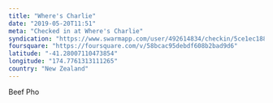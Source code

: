 ```yaml
---
title: "Where's Charlie"
date: "2019-05-20T11:51"
meta: "Checked in at Where's Charlie"
syndication: "https://www.swarmapp.com/user/492614834/checkin/5ce1ec18894eac002cee56d0"
foursquare: "https://foursquare.com/v/58bcac95debdf608b2bad9d6"
latitude: "-41.28007110473854"
longitude: "174.7761313111265"
country: "New Zealand"
---
```

Beef Pho
